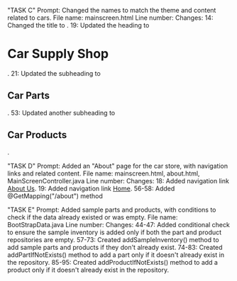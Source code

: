 "TASK C"
Prompt: Changed the names to match the theme and content related to cars.
File name: mainscreen.html
Line number:
Changes:
14: Changed the title to <title>Kevin's Hot Wheels Dealership</title>.
19: Updated the heading to <h1>Car Supply Shop</h1>.
21: Updated the subheading to <h2>Car Parts</h2>.
53: Updated another subheading to <h2>Car Products</h2>.


"TASK D"
Prompt: Added an "About" page for the car store, with navigation links and related content.
File name: mainscreen.html, about.html, MainScreenController.java
Line number:
Changes:
18: Added navigation link <a href="/about">About Us</a>.
19: Added navigation link <a href="/">Home</a>.
56-58: Added @GetMapping("/about") method


"TASK E"
Prompt: Added sample parts and products, with conditions to check if the data already existed or was empty.
File name: BootStrapData.java
Line number:
Changes:
44-47: Added conditional check to ensure the sample inventory is added only if both the part and product repositories are empty.
57-73: Created addSampleInventory() method to add sample parts and products if they don't already exist.
74-83: Created addPartIfNotExists() method to add a part only if it doesn't already exist in the repository.
85-95: Created addProductIfNotExists() method to add a product only if it doesn't already exist in the repository.








